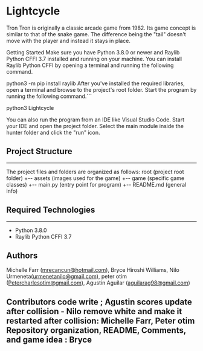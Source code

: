 # Lightcycle
Tron
Tron is originally a classic arcade game from 1982. Its game concept is similar to that of the snake game. The difference being the "tail" doesn't move with the player and instead it stays in place.

Getting Started
Make sure you have Python 3.8.0 or newer and Raylib Python CFFI 3.7 installed and running on your machine. You can install Raylib Python CFFI by opening a terminal and running the following command.

python3 -m pip install raylib
After you've installed the required libraries, open a terminal and browse to the project's root folder. Start the program by running the following command.```

python3 Lightcycle

You can also run the program from an IDE like Visual Studio Code. Start your IDE and open the 
project folder. Select the main module inside the hunter folder and click the "run" icon.

## Project Structure
---
The project files and folders are organized as follows:
root (project root folder) 
+-- assets (images used for the game) 
+-- game (specific game classes) 
+-- main.py (entry point for program) 
+-- README.md (general info)


## Required Technologies
---
* Python 3.8.0
* Raylib Python CFFI 3.7

## Authors
Michelle Farr (mrecancun@hotmail.com), Bryce Hiroshi Williams, 
Nilo Urmeneta(urmenetanilo@gmail.com), peter otim (Petercharlesotim@gmail.com), Agustin Aguilar (aguilarag98@gmail.com)


Contributors
code write ; Agustin
scores update after collision - Nilo
remove white and make it restarted after collision: Michelle Farr, Peter otim
Repository organization, README, Comments, and game idea : Bryce
---
